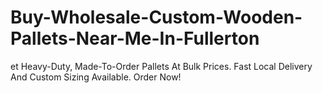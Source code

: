 # Buy-Wholesale-Custom-Wooden-Pallets-Near-Me-In-Fullerton
et Heavy-Duty, Made-To-Order Pallets At Bulk Prices. Fast Local Delivery And Custom Sizing Available. Order Now!
